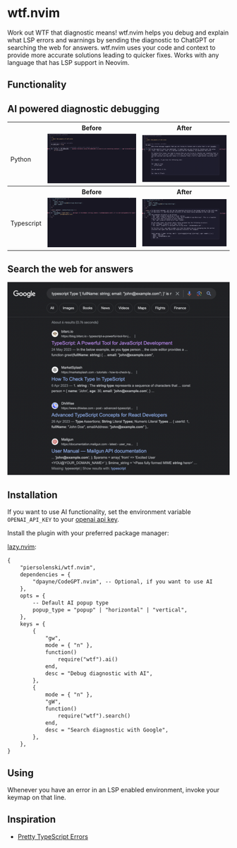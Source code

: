 # wtf.nvim

Work out WTF that diagnostic means! wtf.nvim helps you debug and explain what LSP errors and warnings by sending the diagnostic to ChatGPT or searching the web for answers. wtf.nvim uses your code and context to provide more accurate solutions leading to quicker fixes. Works with any language that has LSP support in Neovim.

## Functionality

## AI powered diagnostic debugging

<table>
  <tr>
    <th></th>
    <th>Before</th>
    <th>After</th>
  </tr>
  <tr>
    <td valign="middle">
     Python
    </td>
    <td>
      <img src="./screenshots/python-before.png" />
    </td>
    <td>
      <img src="./screenshots/python-after.png" />
    </td>
  </tr>
  <tr>
    <th></th>
    <th>Before</th>
    <th>After</th>
  </tr>
  <tr>
    <td valign="middle">
     Typescript
    </td>
    <td>
      <img src="./screenshots/typescript-before.png" />
    </td>
    <td>
      <img src="./screenshots/typescript-after.png" />
    </td>
  </tr>
</table>

## Search the web for answers 

![Google](./screenshots/google-search.png)

## Installation

If you want to use AI functionality, set the environment variable `OPENAI_API_KEY` to your [openai api key](https://platform.openai.com/account/api-keys).

Install the plugin with your preferred package manager:

[lazy.nvim](https://github.com/folke/lazy.nvim):

```
{
	"piersolenski/wtf.nvim",
	dependencies = {
		"dpayne/CodeGPT.nvim", -- Optional, if you want to use AI
	},
  	opts = {
        -- Default AI popup type
		popup_type = "popup" | "horizontal" | "vertical",
	},
	keys = {
		{
			"gw",
			mode = { "n" },
			function()
				require("wtf").ai()
			end,
			desc = "Debug diagnostic with AI",
		},
		{
			mode = { "n" },
			"gW",
			function()
				require("wtf").search()
			end,
			desc = "Search diagnostic with Google",
		},
	},
}
```

## Using

Whenever you have an error in an LSP enabled environment, invoke your keymap on that line.

## Inspiration

- [Pretty TypeScript Errors](https://github.com/yoavbls/pretty-ts-errors)
